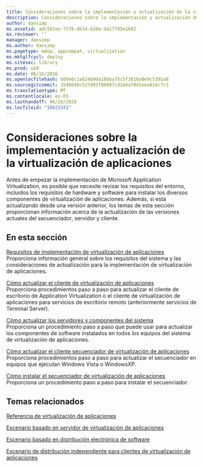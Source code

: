 ```yaml
---
title: Consideraciones sobre la implementación y actualización de la virtualización de aplicaciones
description: Consideraciones sobre la implementación y actualización de la virtualización de aplicaciones
author: dansimp
ms.assetid: adc562ee-7276-4b14-b10a-da17f05e1682
ms.reviewer: ''
manager: dansimp
ms.author: dansimp
ms.pagetype: mdop, appcompat, virtualization
ms.mktglfcycl: deploy
ms.sitesec: library
ms.prod: w10
ms.date: 06/16/2016
ms.openlocfilehash: dd9e6c1a624b9da18bba75c5f3816a8e9c5391a8
ms.sourcegitcommit: 354664bc527d93f80687cd2eba70d1eea024c7c3
ms.translationtype: MT
ms.contentlocale: es-ES
ms.lasthandoff: 06/26/2020
ms.locfileid: "10822241"
---
```

# Consideraciones sobre la implementación y actualización de la virtualización de aplicaciones


Antes de empezar la implementación de Microsoft Application Virtualization, es posible que necesite revisar los requisitos del entorno, incluidos los requisitos de hardware y software para instalar los diversos componentes de virtualización de aplicaciones. Además, si está actualizando desde una versión anterior, los temas de esta sección proporcionan información acerca de la actualización de las versiones actuales del secuenciador, servidor y cliente.

## En esta sección


<a href="" id="application-virtualization-deployment-requirements"></a>[Requisitos de implementación de virtualización de aplicaciones](application-virtualization-deployment-requirements.md)  
Proporciona información general sobre los requisitos del sistema y las consideraciones de actualización para la implementación de virtualización de aplicaciones.

<a href="" id="how-to-upgrade-the-application-virtualization-client"></a>[Cómo actualizar el cliente de virtualización de aplicaciones](how-to-upgrade-the-application-virtualization-client.md)  
Proporciona procedimientos paso a paso para actualizar el cliente de escritorio de Application Virtualization o el cliente de virtualización de aplicaciones para servicios de escritorio remoto (anteriormente servicios de Terminal Server).

<a href="" id="how-to-upgrade-the-servers-and-system-components"></a>[Cómo actualizar los servidores y componentes del sistema](how-to-upgrade-the-servers-and-system-components.md)  
Proporciona un procedimiento paso a paso que puede usar para actualizar los componentes de software instalados en todos los equipos del sistema de virtualización de aplicaciones.

<a href="" id="how-to-upgrade-the-application-virtualization-sequencer"></a>[Cómo actualizar el cliente secuenciador de virtualización de aplicaciones](how-to-upgrade-the-application-virtualization-sequencer.md)  
Proporciona procedimientos paso a paso para actualizar el secuenciador en equipos que ejecutan Windows Vista o WindowsXP.

<a href="" id="how-to-install-the-application-virtualization-sequencer"></a>[Cómo instalar el secuenciador de virtualización de aplicaciones](how-to-install-the-application-virtualization-sequencer.md)  
Proporciona un procedimiento paso a paso para instalar el secuenciador.

## Temas relacionados


[Referencia de virtualización de aplicaciones](application-virtualization-reference.md)

[Escenario basado en servidor de virtualización de aplicaciones](application-virtualization-server-based-scenario.md)

[Escenario basado en distribución electrónica de software](electronic-software-distribution-based-scenario.md)

[Escenario de distribución independiente para clientes de virtualización de aplicaciones](stand-alone-delivery-scenario-for-application-virtualization-clients.md)

 

 





